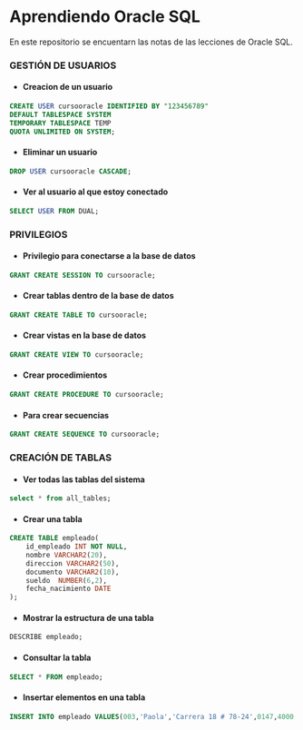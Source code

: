 # Aprendiendo Oracle SQL

En este repositorio se encuentarn las notas de las lecciones de Oracle SQL. 

### GESTIÓN DE USUARIOS

* #### Creacion de un usuario
```sql
CREATE USER cursooracle IDENTIFIED BY "123456789"
DEFAULT TABLESPACE SYSTEM
TEMPORARY TABLESPACE TEMP
QUOTA UNLIMITED ON SYSTEM;
```
* #### Eliminar un usuario
```sql
DROP USER cursooracle CASCADE;
```
* #### Ver al usuario al que estoy conectado
```sql
SELECT USER FROM DUAL;
```

### PRIVILEGIOS

* #### Privilegio para conectarse a la base de datos
```sql
GRANT CREATE SESSION TO cursooracle;
```
* #### Crear tablas dentro de la base de datos
```sql
GRANT CREATE TABLE TO cursooracle;
```
* #### Crear vistas en la base de datos
```sql
GRANT CREATE VIEW TO cursooracle;
```
* #### Crear procedimientos
```sql
GRANT CREATE PROCEDURE TO cursooracle;
```
* #### Para crear secuencias
```sql
GRANT CREATE SEQUENCE TO cursooracle; 
```

### CREACIÓN DE TABLAS

* #### Ver todas las tablas del sistema
```sql
select * from all_tables;
```
* #### Crear una tabla
```sql
CREATE TABLE empleado(
    id_empleado INT NOT NULL,
    nombre VARCHAR2(20),
    direccion VARCHAR2(50),
    documento VARCHAR2(10),
    sueldo  NUMBER(6,2),
    fecha_nacimiento DATE
);
```
* #### Mostrar la estructura de una tabla
```sql
DESCRIBE empleado;
```
* #### Consultar la tabla
```sql
SELECT * FROM empleado;
```
* #### Insertar elementos en una tabla
```sql
INSERT INTO empleado VALUES(003,'Paola','Carrera 18 # 78-24',0147,4000.00, to_date('10/03/1988','dd/mm/yyyy'));
```
